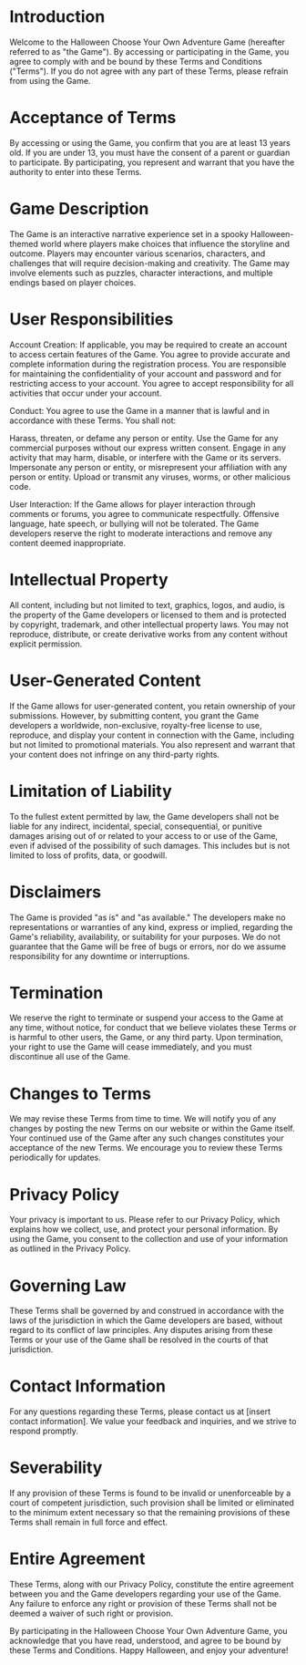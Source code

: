 # Introduction
Welcome to the Halloween Choose Your Own Adventure Game (hereafter referred to as "the Game"). By accessing or participating in the Game, you agree to comply with and be bound by these Terms and Conditions ("Terms"). If you do not agree with any part of these Terms, please refrain from using the Game.

# Acceptance of Terms
By accessing or using the Game, you confirm that you are at least 13 years old. If you are under 13, you must have the consent of a parent or guardian to participate. By participating, you represent and warrant that you have the authority to enter into these Terms.

# Game Description
The Game is an interactive narrative experience set in a spooky Halloween-themed world where players make choices that influence the storyline and outcome. Players may encounter various scenarios, characters, and challenges that will require decision-making and creativity. The Game may involve elements such as puzzles, character interactions, and multiple endings based on player choices.

# User Responsibilities
Account Creation: If applicable, you may be required to create an account to access certain features of the Game. You agree to provide accurate and complete information during the registration process. You are responsible for maintaining the confidentiality of your account and password and for restricting access to your account. You agree to accept responsibility for all activities that occur under your account.

Conduct: You agree to use the Game in a manner that is lawful and in accordance with these Terms. You shall not:

Harass, threaten, or defame any person or entity.
Use the Game for any commercial purposes without our express written consent.
Engage in any activity that may harm, disable, or interfere with the Game or its servers.
Impersonate any person or entity, or misrepresent your affiliation with any person or entity.
Upload or transmit any viruses, worms, or other malicious code.

User Interaction: If the Game allows for player interaction through comments or forums, you agree to communicate respectfully. Offensive language, hate speech, or bullying will not be tolerated. The Game developers reserve the right to moderate interactions and remove any content deemed inappropriate.

# Intellectual Property
All content, including but not limited to text, graphics, logos, and audio, is the property of the Game developers or licensed to them and is protected by copyright, trademark, and other intellectual property laws. You may not reproduce, distribute, or create derivative works from any content without explicit permission.

# User-Generated Content
If the Game allows for user-generated content, you retain ownership of your submissions. However, by submitting content, you grant the Game developers a worldwide, non-exclusive, royalty-free license to use, reproduce, and display your content in connection with the Game, including but not limited to promotional materials. You also represent and warrant that your content does not infringe on any third-party rights.

# Limitation of Liability
To the fullest extent permitted by law, the Game developers shall not be liable for any indirect, incidental, special, consequential, or punitive damages arising out of or related to your access to or use of the Game, even if advised of the possibility of such damages. This includes but is not limited to loss of profits, data, or goodwill.

# Disclaimers
The Game is provided "as is" and "as available." The developers make no representations or warranties of any kind, express or implied, regarding the Game's reliability, availability, or suitability for your purposes. We do not guarantee that the Game will be free of bugs or errors, nor do we assume responsibility for any downtime or interruptions.

# Termination
We reserve the right to terminate or suspend your access to the Game at any time, without notice, for conduct that we believe violates these Terms or is harmful to other users, the Game, or any third party. Upon termination, your right to use the Game will cease immediately, and you must discontinue all use of the Game.

# Changes to Terms
We may revise these Terms from time to time. We will notify you of any changes by posting the new Terms on our website or within the Game itself. Your continued use of the Game after any such changes constitutes your acceptance of the new Terms. We encourage you to review these Terms periodically for updates.

# Privacy Policy
Your privacy is important to us. Please refer to our Privacy Policy, which explains how we collect, use, and protect your personal information. By using the Game, you consent to the collection and use of your information as outlined in the Privacy Policy.

# Governing Law
These Terms shall be governed by and construed in accordance with the laws of the jurisdiction in which the Game developers are based, without regard to its conflict of law principles. Any disputes arising from these Terms or your use of the Game shall be resolved in the courts of that jurisdiction.

# Contact Information
For any questions regarding these Terms, please contact us at [insert contact information]. We value your feedback and inquiries, and we strive to respond promptly.

# Severability
If any provision of these Terms is found to be invalid or unenforceable by a court of competent jurisdiction, such provision shall be limited or eliminated to the minimum extent necessary so that the remaining provisions of these Terms shall remain in full force and effect.

# Entire Agreement
These Terms, along with our Privacy Policy, constitute the entire agreement between you and the Game developers regarding your use of the Game. Any failure to enforce any right or provision of these Terms shall not be deemed a waiver of such right or provision.

By participating in the Halloween Choose Your Own Adventure Game, you acknowledge that you have read, understood, and agree to be bound by these Terms and Conditions. Happy Halloween, and enjoy your adventure!